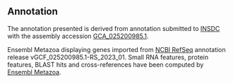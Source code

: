 **Annotation**
----------

The annotation presented is derived from annotation submitted to
[INSDC](http://www.insdc.org) with the assembly accession [GCA\_025200985.1](http://www.ebi.ac.uk/ena/data/view/GCA_025200985.1).

Ensembl Metazoa displaying genes imported from [NCBI RefSeq](https://www.ncbi.nlm.nih.gov/genome/annotation_euk/Drosophila_gunungcola/GCF_025200985.1-RS_2023_01) annotation release vGCF_025200985.1-RS_2023_01.
Small RNA features, protein features, BLAST hits and cross-references have been
computed by [Ensembl Metazoa](https://metazoa.ensembl.org/info/genome/annotation/index.html).
